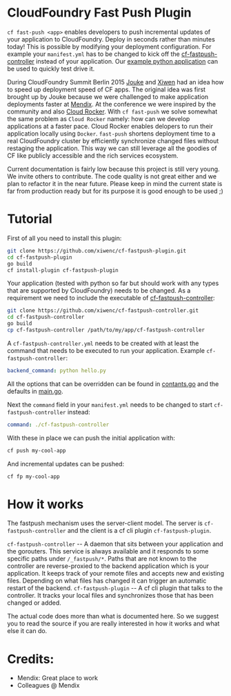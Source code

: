 CloudFoundry Fast Push Plugin
==

`cf fast-push <app>` enables developers to push incremental updates of your application to CloudFoundry. Deploy in seconds rather than minutes today! This is possible by modifying your deployment configuration. For example your `manifest.yml` has to be changed to kick off the [cf-fastpush-controller](https://github.com/xiwenc/cf-fastpush-controller) instead of your application. Our [example python application](https://github.com/xiwenc/cf-python-test-app-fastpush) can be used to quickly test drive it.

During CloudFoundry Summit Berlin 2015 [Jouke](https://github.com/jtwaleson) and [Xiwen](https://github.com/xiwenc) had an idea how to speed up deployment speed of CF apps. The original idea was first brought up by Jouke because we were challenged to make application deployments faster at [Mendix](https://www.mendix.com). At the conference we were inspired by the community and also [Cloud Rocker](https://github.com/CloudCredo/cloudrocker). With `cf fast-push` we solve somewhat the same problem as `Cloud Rocker` namely: how can we develop applications at a faster pace. Cloud Rocker enables delopers to run their application locally using `Docker`. `fast-push` shortens deployment time to a real CloudFoundry cluster by efficiently synchronize changed files without restaging the application. This way we can still leverage all the goodies of CF like publicly accessible and the rich services ecosystem.

Current documentation is fairly low because this project is still very young. We invite others to contribute. The code quality is not great either and we plan to refactor it in the near future. Please keep in mind the current state is far from production ready but for its purpose it is good enough to be used ;)

Tutorial
===

First of all you need to install this plugin:
```bash
git clone https://github.com/xiwenc/cf-fastpush-plugin.git
cd cf-fastpush-plugin
go build
cf install-plugin cf-fastpush-plugin
```

Your application (tested with python so far but should work with any types that are supported by CloudFoundry) needs to be changed. As a requirement we need to include the executable of [cf-fastpush-controller](https://github.com/xiwenc/cf-fastpush-controller):
```bash
git clone https://github.com/xiwenc/cf-fastpush-controller.git
cd cf-fastpush-controller
go build
cp cf-fastpush-controller /path/to/my/app/cf-fastpush-controller
```

A `cf-fastpush-controller.yml` needs to be created with at least the command that needs to be executed to run your application. Example `cf-fastpush-controller`:
```yaml
backend_command: python hello.py
```
All the options that can be overridden can be found in [contants.go](https://github.com/xiwenc/cf-fastpush-controller/blob/master/lib/constants.go) and the defaults in [main.go](https://github.com/xiwenc/cf-fastpush-controller/blob/master/main.go).

Next the `command` field in your `manifest.yml` needs to be changed to start `cf-fastpush-controller` instead:
```yaml
command: ./cf-fastpush-controller
```

With these in place we can push the initial application with:
```bash
cf push my-cool-app
```

And incremental updates can be pushed:
```bash
cf fp my-cool-app
```

How it works
===

The fastpush mechanism uses the server-client model. The server is `cf-fastpush-controller` and the client is a cf cli plugin `cf-fastpush-plugin`.

`cf-fastpush-controller` -- A daemon that sits between your application and the gorouters. This service is always available and it responds to some specific paths under `/_fastpush/*`. Paths that are not known to the controller are reverse-proxied to the backend application which is your application. It keeps track of your remote files and accepts new and existing files. Depending on what files has changed it can trigger an automatic restart of the backend.
`cf-fastpush-plugin` -- A cf cli plugin that talks to the controller. It tracks your local files and synchronizes those that has been changed or added.

The actual code does more than what is documented here. So we suggest you to read the source if you are really interested in how it works and what else it can do.

Credits:
===
- Mendix: Great place to work
- Colleagues @ Mendix
